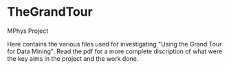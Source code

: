 # TheGrandTour
MPhys Project

Here contains the various files used for investigating "Using the Grand Tour for Data Mining". Read the pdf for a more complete discription of what were the key aims in the project and the work done.

